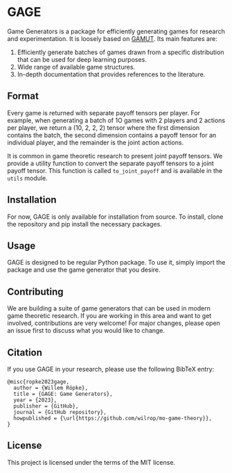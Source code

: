 # GAGE

Game Generators is a package for efficiently generating games for research and experimentation. It is loosely based
on [GAMUT](http://gamut.stanford.edu/). Its main features are:

1. Efficiently generate batches of games drawn from a specific distribution that can be used for deep learning purposes.
2. Wide range of available game structures.
3. In-depth documentation that provides references to the literature.

## Format

Every game is returned with separate payoff tensors per player. For example, when generating a batch of 1O games with 2
players and 2 actions per player, we return a (10, 2, 2, 2) tensor where the first dimension contains the batch, the
second dimension contains a payoff tensor for an individual player, and the remainder is the joint action actions.

It is common in game theoretic research to present joint payoff tensors. We provide a utility function to convert the
separate payoff tensors to a joint payoff tensor. This function is called `to_joint_payoff` and is available in
the `utils` module.

## Installation

For now, GAGE is only available for installation from source. To install, clone the repository and pip install the
necessary packages.

## Usage

GAGE is designed to be regular Python package. To use it, simply import the package and use the game generator that you
desire.

## Contributing

We are building a suite of game generators that can be used in modern game theoretic research. If you are working in
this area and want to get involved, contributions are very welcome! For major changes, please open an issue first to
discuss what you would like to change.

## Citation

If you use GAGE in your research, please use the following BibTeX entry:

```
@misc{ropke2023gage,
  author = {Willem Röpke},
  title = {GAGE: Game Generators},
  year = {2023},
  publisher = {GitHub},
  journal = {GitHub repository},
  howpublished = {\url{https://github.com/wilrop/mo-game-theory}},
}
```

## License

This project is licensed under the terms of the MIT license.